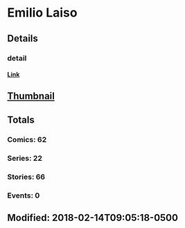 # Emilio  Laiso 
## Details
### detail
#### [Link](http://marvel.com/comics/creators/12817/emilio_laiso?utm_campaign=apiRef&utm_source=225578a89fc76f3d20fbffda5d17a88d)
## [Thumbnail](http://i.annihil.us/u/prod/marvel/i/mg/b/40/image_not_available.jpg)
## Totals
### Comics: 62
### Series: 22
### Stories: 66
### Events: 0
## Modified: 2018-02-14T09:05:18-0500